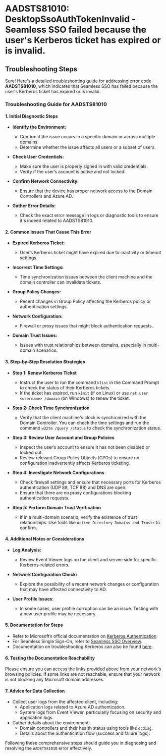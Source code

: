 # AADSTS81010: DesktopSsoAuthTokenInvalid - Seamless SSO failed because the user's Kerberos ticket has expired or is invalid.


## Troubleshooting Steps
Sure! Here's a detailed troubleshooting guide for addressing error code **AADSTS81010**, which indicates that Seamless SSO has failed because the user's Kerberos ticket has expired or is invalid.

### **Troubleshooting Guide for AADSTS81010**

#### **1. Initial Diagnostic Steps**
- **Identify the Environment:**
  - Confirm if the issue occurs in a specific domain or across multiple domains.
  - Determine whether the issue affects all users or a subset of users.

- **Check User Credentials:**
  - Make sure the user is properly signed in with valid credentials.
  - Verify if the user’s account is active and not locked.

- **Confirm Network Connectivity:**
  - Ensure that the device has proper network access to the Domain Controllers and Azure AD.

- **Gather Error Details:**
  - Check the exact error message in logs or diagnostic tools to ensure it's indeed related to AADSTS81010.

#### **2. Common Issues That Cause This Error**
- **Expired Kerberos Ticket:**
  - User’s Kerberos ticket might have expired due to inactivity or timeout settings.

- **Incorrect Time Settings:**
  - Time synchronization issues between the client machine and the domain controller can invalidate tickets.

- **Group Policy Changes:**
  - Recent changes in Group Policy affecting the Kerberos policy or authentication settings.

- **Network Configuration:**
  - Firewall or proxy issues that might block authentication requests.

- **Domain Trust Issues:**
  - Issues with trust relationships between domains, especially in multi-domain scenarios.

#### **3. Step-by-Step Resolution Strategies**

- **Step 1: Renew Kerberos Ticket**
  - Instruct the user to run the command `klist` in the Command Prompt to check the status of their Kerberos tickets.
  - If the ticket has expired, run `kinit` (if on Linux) or use `net user <username> /domain` (on Windows) to renew the ticket.

- **Step 2: Check Time Synchronization**
  - Verify that the client machine's clock is synchronized with the Domain Controller. You can check the time settings and run the command `w32tm /query /status` to check the synchronization status.

- **Step 3: Review User Account and Group Policies**
  - Inspect the user’s account to ensure it has not been disabled or locked out.
  - Review relevant Group Policy Objects (GPOs) to ensure no configuration inadvertently affects Kerberos ticketing.

- **Step 4: Investigate Network Configurations**
  - Check firewall settings and ensure that necessary ports for Kerberos authentication (UDP 88, TCP 88) and DNS are open.
  - Ensure that there are no proxy configurations blocking authentication requests.

- **Step 5: Perform Domain Trust Verification**
  - If in a multi-domain scenario, verify the existence of trust relationships. Use tools like `Active Directory Domains and Trusts` to confirm.

#### **4. Additional Notes or Considerations**
- **Log Analysis:** 
  - Review Event Viewer logs on the client and server-side for specific Kerberos-related errors.
  
- **Network Configuration Check:** 
  - Explore the possibility of a recent network changes or configuration that may have affected connectivity to AD.

- **User Profile Issues:**
  - In some cases, user profile corruption can be an issue. Testing with a new user profile may be necessary.

#### **5. Documentation for Steps**
- Refer to Microsoft’s official documentation on [Kerberos Authentication](https://learn.microsoft.com/en-us/windows-server/security/kerberos/kerberos-authentication-overview).
- For Seamless Single Sign-On, refer to [Seamless SSO Overview](https://learn.microsoft.com/en-us/azure/active-directory/hybrid/how-to-connect-sso).
- Documentation on troubleshooting Kerberos can also be found [here](https://learn.microsoft.com/en-us/troubleshoot/windows-server/security/authentication-kerberos).

#### **6. Testing the Documentation Reachability**
Please ensure you can access the links provided above from your network's browsing policies. If some links are not reachable, ensure that your network is not blocking any Microsoft domain addresses.

#### **7. Advice for Data Collection**
- Collect user logs from the affected client, including:
  - Application logs related to Azure AD authentication.
  - System logs from Event Viewer, particularly focusing on security and application logs.
- Gather details about the environment:
  - Domain controllers and their health status using tools like `dcdiag`.
  - Details about the authentication flow (success and failure logs).

Following these comprehensive steps should guide you in diagnosing and resolving the `AADSTS81010` error effectively.